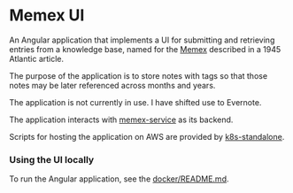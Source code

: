 # Memex UI

An Angular application that implements a UI for submitting and retrieving entries from a knowledge base, named for the [Memex](https://en.wikipedia.org/wiki/Memex) described in a 1945 Atlantic article.

The purpose of the application is to store notes with tags so that those notes may be later referenced across months and years.

The application is not currently in use. I have shifted use to Evernote.

The application interacts with [memex-service](https://github.com/matthewjohnson42/memex-service) as its backend.

Scripts for hosting the application on AWS are provided by [k8s-standalone](https://github.com/matthewjohnson42/k8s-standalone).

### Using the UI locally
To run the Angular application, see the [docker/README.md](https://github.com/matthewjohnson42/memex-ui/blob/master/docker/README.md).


